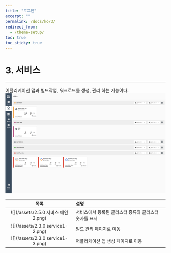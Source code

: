 ```yaml
---
title: "로그인"
excerpt: ""
permalink: /docs/ko/3/
redirect_from:
  - /theme-setup/
toc: true
toc_sticky: true
---
```


# 3. 서비스

---

어플리케이션 맵과 빌드작업, 워크로드를 생성, 관리 하는 기능이다.![](/assets/KR/3.0.0/3_1.png)

| 목록 | 설명 |
| :---: | :--- |
| ![](/assets/2.5.0 서비스 메인2.png) | 서비스에서 등록된 클러스터 종류와 클러스터 숫자를 표시 |
| ![](/assets/2.3.0 service1-2.png) | 빌드 관리 페이지로 이동 |
| ![](/assets/2.3.0 service1-3.png) | 어플리케이션 맵 생성 페이지로 이동 |
